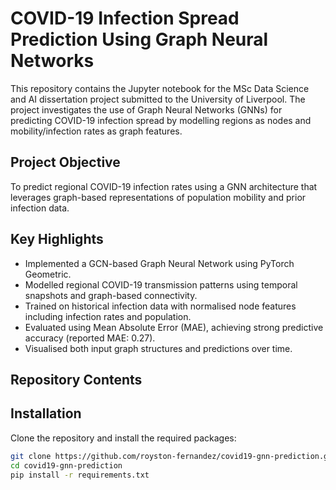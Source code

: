 # COVID-19 Infection Spread Prediction Using Graph Neural Networks

This repository contains the Jupyter notebook for the MSc Data Science and AI dissertation project submitted to the University of Liverpool. The project investigates the use of Graph Neural Networks (GNNs) for predicting COVID-19 infection spread by modelling regions as nodes and mobility/infection rates as graph features.

## Project Objective

To predict regional COVID-19 infection rates using a GNN architecture that leverages graph-based representations of population mobility and prior infection data.

## Key Highlights

- Implemented a GCN-based Graph Neural Network using PyTorch Geometric.
- Modelled regional COVID-19 transmission patterns using temporal snapshots and graph-based connectivity.
- Trained on historical infection data with normalised node features including infection rates and population.
- Evaluated using Mean Absolute Error (MAE), achieving strong predictive accuracy (reported MAE: 0.27).
- Visualised both input graph structures and predictions over time.

## Repository Contents



## Installation

Clone the repository and install the required packages:

```bash
git clone https://github.com/royston-fernandez/covid19-gnn-prediction.git
cd covid19-gnn-prediction
pip install -r requirements.txt
